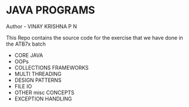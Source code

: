 # JAVA PROGRAMS

Author - VINAY KRISHNA P N

This Repo contains the source code for the
exercise that we have done in the ATB7x batch

- CORE JAVA
- OOPs
- COLLECTIONS FRAMEWORKS
- MULTI THREADING
- DESIGN PATTERNS
- FILE IO
- OTHER misc CONCEPTS
- EXCEPTION HANDLING